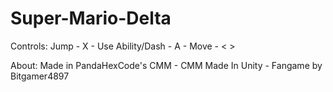 # Super-Mario-Delta


Controls:
Jump - X -
Use Ability/Dash - A -
Move - < >

About:
Made in PandaHexCode's CMM -
CMM Made In Unity -
Fangame by Bitgamer4897

